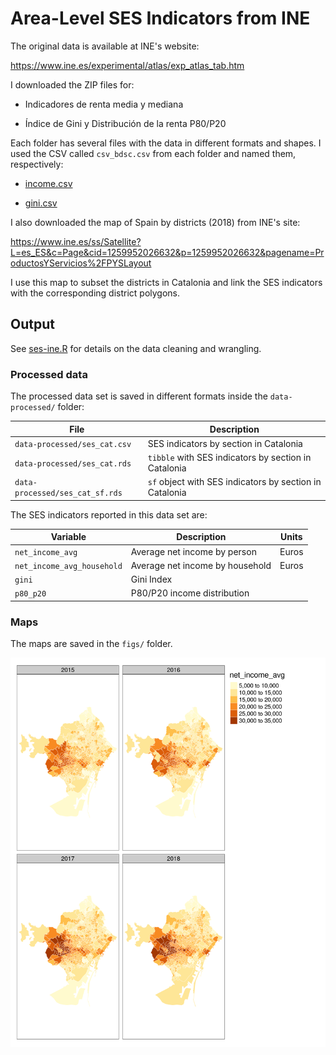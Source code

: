 # Area-Level SES Indicators from INE

The original data is available at INE's website:

<https://www.ine.es/experimental/atlas/exp_atlas_tab.htm>

I downloaded the ZIP files for:

* Indicadores de renta media y mediana

* Índice de Gini y Distribución de la renta P80/P20

Each folder has several files with the data in different formats and shapes. I used the CSV called `csv_bdsc.csv` from each folder and named them, respectively:

* [income.csv](data/income_raw.csv)

* [gini.csv](data/gini_raw.csv)

I also downloaded the map of Spain by districts (2018) from INE's site:

<https://www.ine.es/ss/Satellite?L=es_ES&c=Page&cid=1259952026632&p=1259952026632&pagename=ProductosYServicios%2FPYSLayout>

I use this map to subset the districts in Catalonia and link the SES indicators with the corresponding district polygons.

## Output

See [ses-ine.R](ses-ine.R) for details on the data cleaning and wrangling.

### Processed data

The processed data set is saved in different formats inside the `data-processed/` folder:

| File                            | Description                                             |
|---------------------------------|---------------------------------------------------------|
| `data-processed/ses_cat.csv`    | SES indicators by section in Catalonia                  |
| `data-processed/ses_cat.rds`    | `tibble` with SES indicators by section in Catalonia    |
| `data-processed/ses_cat_sf.rds` | `sf` object with SES indicators by section in Catalonia |

The SES indicators reported in this data set are:

| Variable                   | Description                     | Units |
|----------------------------|---------------------------------|-------|
| `net_income_avg`           | Average net income by person    | Euros |
| `net_income_avg_household` | Average net income by household | Euros |
| `gini`                     | Gini Index                      |       |
| `p80_p20`                  | P80/P20 income distribution     |       |

### Maps

The maps are saved in the `figs/` folder.

![](figs/map_income_individual_bcn.png)
